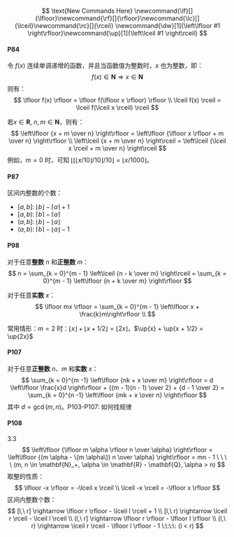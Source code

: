 $$
\text{New Commands Here}
\newcommand{\lf}[]{\lfloor}\newcommand{\rf}[]{\rfloor}\newcommand{\lc}[]{\lceil}\newcommand{\rc}[]{\rceil}
\newcommand{\dw}[1]{\left\lfloor #1 \right\rfloor}\newcommand{\up}[1]{\left\lceil #1 \right\rceil}
$$

#### P84

令 $f(x)$ 连续单调递增的函数，并且当函数值为整数时，$x$ 也为整数，即：
$$
f(x) \in \mathbf{N} \Rightarrow x \in \mathbf{N}
$$
则有：
$$
\lfloor f(x) \rfloor = \lfloor f(\lfloor x \rfloor) \rfloor \\
\lceil f(x) \rceil = \lceil f(\lceil x \rceil) \rceil
$$

若$x \in \mathbf{R},~n,m \in \mathbf{N}$，则有：
$$
\left\lfloor {x + m \over n} \right\rfloor = \left\lfloor {\lfloor x \rfloor + m \over n} \right\rfloor \\
\left\lceil {x + m \over n} \right\rceil = \left\lceil {\lceil x \rceil + m \over n} \right\rceil
$$
例如，$m = 0$ 时，可知 $\lfloor \lfloor \lfloor x / 10 \rfloor / 10 \rfloor / 10 \rfloor = \lfloor x / 1000 \rfloor$。

#### P87

区间内整数的个数：

*   $[a,b]$: $\lfloor b \rfloor - \lceil a \rceil + 1$
*   $[a,b)$: $\lceil b \rceil - \lceil a \rceil$
*   $(a,b]$: $\lfloor b \rfloor - \lfloor a \rfloor$
*   $(a,b)$: $\lceil b \rceil - \lfloor a \rfloor - 1$

#### P98

对于任意**整数** $n$ 和**正整数** $m$：
$$
n = \sum_{k = 0}^{m - 1} \left\lceil {n - k \over m} \right\rceil = \sum_{k = 0}^{m - 1} \left\lfloor {n + k \over m} \right\rfloor
$$

对于任意**实数** $x$：
$$
\lfloor mx \rfloor = \sum_{k = 0}^{m - 1} \left\lfloor x + \frac{k}m\right\rfloor \\
$$

常用情形：$m = 2$ 时：$\lfloor x \rfloor + \lfloor x + 1/2  \rfloor = \lfloor 2x \rfloor$，$\up{x} + \up{x + 1/2} = \up{2x}$

#### P107

对于任意**正整数** $n$、$m$ 和**实数** $x$：
$$
\sum_{k = 0}^{m -1} \left\lfloor {nk + x \over m} \right\rfloor = d \left\lfloor \frac{x}d \right\rfloor + {(m - 1)(n - 1) \over 2} + {d - 1 \over 2} = \sum_{k = 0}^{n -1} \left\lfloor {mk + x \over n} \right\rfloor
$$
其中 $d = \gcd(m, n)$。P103-P107: 如何找规律

#### P108

3.3
$$
\left\lfloor {\lfloor m \alpha \rfloor n \over \alpha} \right\rfloor = \left\lfloor {(m \alpha - \{m \alpha\}) n \over \alpha} \right\rfloor = mn - 1  \ \ \ \   (m, n \in \mathbf{N}_+, \alpha \in \mathbf{R} - \mathbf{Q}, \alpha > n)
$$
取整的性质：
$$
\lfloor -x \rfloor = -\lceil x \rceil \\
\lceil -x \rceil = -\lfloor x \rfloor
$$
区间内整数个数：
$$
[l,\ r] \rightarrow \lfloor r \rfloor - \lceil l \rceil + 1 \\
[l,\ r) \rightarrow \lceil r \rceil - \lceil l \rceil \\
(l,\ r] \rightarrow \lfloor r \rfloor - \lfloor l \rfloor \\
(l,\ r) \rightarrow \lceil r \rceil - \lfloor l \rfloor - 1 \:\:\:\:  (l < r)
$$

